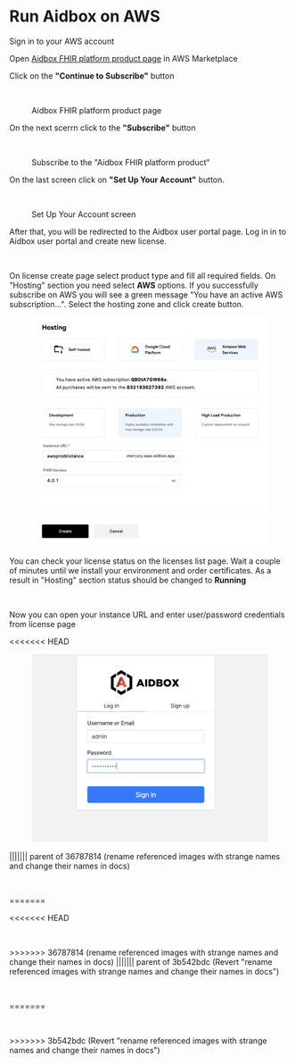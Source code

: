 # Run Aidbox on AWS

Sign in to your AWS account

Open [Aidbox FHIR platform product page](https://aws.amazon.com/marketplace/pp/prodview-l5djlpvsd6o5g) in AWS Marketplace

Click on the **"Continue to Subscribe"** button

<figure><img src="../../../.gitbook/assets/Screen Shot 2022-08-29 at 11.43.11.png" alt=""><figcaption><p>Aidbox FHIR platform product page</p></figcaption></figure>

On the next scerrn click to the **"Subscribe"** button

<figure><img src="../../../.gitbook/assets/Screen Shot 2022-08-29 at 11.48.55 (1).png" alt=""><figcaption><p>Subscribe to the "Aidbox FHIR platform product"</p></figcaption></figure>

On the last screen click on **"Set Up Your Account"** button.

<figure><img src="../../../.gitbook/assets/Screen Shot 2022-08-29 at 12.31.54.png" alt=""><figcaption><p>Set Up Your Account screen</p></figcaption></figure>

After that, you will be redirected to the Aidbox user portal page. Log in in to Aidbox user portal and create new license.

<figure><img src="../../../.gitbook/assets/Screenshot 2023-03-08 at 09.33.06.png" alt=""><figcaption></figcaption></figure>

On license create page select product type and fill all required fields. On "Hosting" section you need select **AWS** options. If you successfully subscribe on AWS you will see a green message "You have an active AWS subscription...". Select the hosting zone and click create button.

<figure><img src="../../.gitbook/assets/5e3dfcb3a54f42e4b96660147272ef9f.png" alt=""><figcaption></figcaption></figure>

You can check your license status on the licenses list page. Wait a couple of minutes until we install your environment and order certificates. As a result in "Hosting" section status should be changed to **Running**

<figure><img src="../../../.gitbook/assets/Screenshot 2023-03-08 at 09.30.07.png" alt=""><figcaption></figcaption></figure>

Now you can open your instance URL and enter user/password credentials from license page

<<<<<<< HEAD
<figure><img src="../../.gitbook/assets/855a9ce6ecaf4d2b910e465393006911.png" alt=""><figcaption></figcaption></figure>
||||||| parent of 36787814 (rename referenced images with strange names and change their names in docs)
&#x20;

<figure><img src="../../../.gitbook/assets/Screen Shot 2022-08-29 at 13.04.30.png" alt=""><figcaption></figcaption></figure>
=======
&#x20;

<<<<<<< HEAD
<figure><img src="../../../.gitbook/assets/a21c9ce7-9f08-4764-b602-e81480ac6b24.png" alt=""><figcaption></figcaption></figure>
>>>>>>> 36787814 (rename referenced images with strange names and change their names in docs)
||||||| parent of 3b542bdc (Revert "rename referenced images with strange names and change their names in docs")
<figure><img src="../../../.gitbook/assets/a21c9ce7-9f08-4764-b602-e81480ac6b24.png" alt=""><figcaption></figcaption></figure>
=======
<figure><img src="../../../.gitbook/assets/Screen Shot 2022-08-29 at 13.04.30.png" alt=""><figcaption></figcaption></figure>
>>>>>>> 3b542bdc (Revert "rename referenced images with strange names and change their names in docs")
